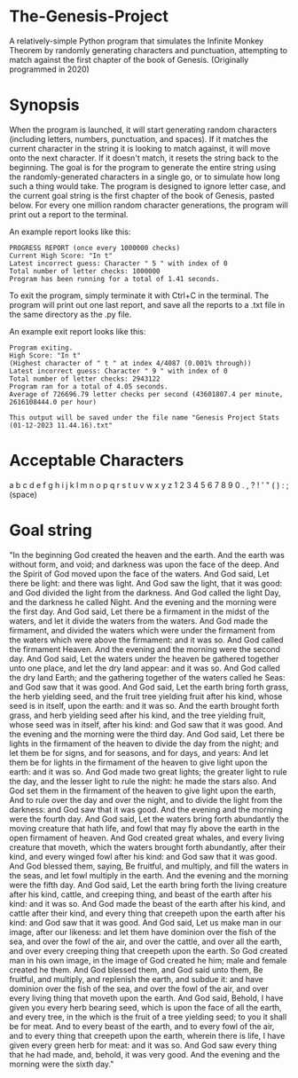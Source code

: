 # The-Genesis-Project
A relatively-simple Python program that simulates the Infinite Monkey Theorem by randomly generating characters and punctuation, attempting to match against the first chapter of the book of Genesis. (Originally programmed in 2020)

# Synopsis
When the program is launched, it will start generating random characters (including letters, numbers, punctuation, and spaces). If it matches the current character in the string it is looking to match against, it will move onto the next character. If it doesn't match, it resets the string back to the beginning. The goal is for the program to generate the entire string using the randomly-generated characters in a single go, or to simulate how long such a thing would take. 
The program is designed to ignore letter case, and the current goal string is the first chapter of the book of Genesis, pasted below.
For every one million random character generations, the program will print out a report to the terminal. 

An example report looks like this:
```
PROGRESS REPORT (once every 1000000 checks)
Current High Score: "In t"
Latest incorrect guess: Character " 5 " with index of 0
Total number of letter checks: 1000000
Program has been running for a total of 1.41 seconds.
```
To exit the program, simply terminate it with Ctrl+C in the terminal. The program will print out one last report, and save all the reports to a .txt file in the same directory as the .py file.


An example exit report looks like this:
```
Program exiting.
High Score: "In t"
(Highest character of " t " at index 4/4087 (0.001% through))
Latest incorrect guess: Character " 9 " with index of 0
Total number of letter checks: 2943122
Program ran for a total of 4.05 seconds.
Average of 726696.79 letter checks per second (43601807.4 per minute, 2616108444.0 per hour)

This output will be saved under the file name "Genesis Project Stats (01-12-2023 11.44.16).txt"
```
# Acceptable Characters
a b c d e f g h i j k l m n o p q r s t u v w x y z 1 2 3 4 5 6 7 8 9 0 . , ? ! ' " ( ) : ; (space)

# Goal string
"In the beginning God created the heaven and the earth. And the earth was without form, and void; and darkness was upon the face of the deep. And the Spirit of God moved upon the face of the waters. And God said, Let there be light: and there was light. And God saw the light, that it was good: and God divided the light from the darkness. And God called the light Day, and the darkness he called Night. And the evening and the morning were the first day. And God said, Let there be a firmament in the midst of the waters, and let it divide the waters from the waters. And God made the firmament, and divided the waters which were under the firmament from the waters which were above the firmament: and it was so. And God called the firmament Heaven. And the evening and the morning were the second day. And God said, Let the waters under the heaven be gathered together unto one place, and let the dry land appear: and it was so. And God called the dry land Earth; and the gathering together of the waters called he Seas: and God saw that it was good. And God said, Let the earth bring forth grass, the herb yielding seed, and the fruit tree yielding fruit after his kind, whose seed is in itself, upon the earth: and it was so. And the earth brought forth grass, and herb yielding seed after his kind, and the tree yielding fruit, whose seed was in itself, after his kind: and God saw that it was good. And the evening and the morning were the third day. And God said, Let there be lights in the firmament of the heaven to divide the day from the night; and let them be for signs, and for seasons, and for days, and years: And let them be for lights in the firmament of the heaven to give light upon the earth: and it was so. And God made two great lights; the greater light to rule the day, and the lesser light to rule the night: he made the stars also. And God set them in the firmament of the heaven to give light upon the earth, And to rule over the day and over the night, and to divide the light from the darkness: and God saw that it was good. And the evening and the morning were the fourth day. And God said, Let the waters bring forth abundantly the moving creature that hath life, and fowl that may fly above the earth in the open firmament of heaven. And God created great whales, and every living creature that moveth, which the waters brought forth abundantly, after their kind, and every winged fowl after his kind: and God saw that it was good. And God blessed them, saying, Be fruitful, and multiply, and fill the waters in the seas, and let fowl multiply in the earth. And the evening and the morning were the fifth day. And God said, Let the earth bring forth the living creature after his kind, cattle, and creeping thing, and beast of the earth after his kind: and it was so. And God made the beast of the earth after his kind, and cattle after their kind, and every thing that creepeth upon the earth after his kind: and God saw that it was good. And God said, Let us make man in our image, after our likeness: and let them have dominion over the fish of the sea, and over the fowl of the air, and over the cattle, and over all the earth, and over every creeping thing that creepeth upon the earth. So God created man in his own image, in the image of God created he him; male and female created he them. And God blessed them, and God said unto them, Be fruitful, and multiply, and replenish the earth, and subdue it: and have dominion over the fish of the sea, and over the fowl of the air, and over every living thing that moveth upon the earth. And God said, Behold, I have given you every herb bearing seed, which is upon the face of all the earth, and every tree, in the which is the fruit of a tree yielding seed; to you it shall be for meat. And to every beast of the earth, and to every fowl of the air, and to every thing that creepeth upon the earth, wherein there is life, I have given every green herb for meat: and it was so. And God saw every thing that he had made, and, behold, it was very good. And the evening and the morning were the sixth day."
